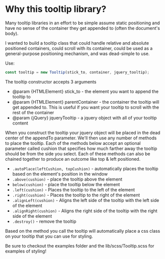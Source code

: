 # Why this tooltip library?

Many tooltip libraries in an effort to be simple assume static positioning and have no sense of the container they get
appended to (often the document's body). 

I wanted to build a tooltip class that could handle relative and absolute positioned
containers, could scroll with its container, could be used as a general-purpose positioning mechanism, and was dead-simple
to use.



Use:

```javascript
const tooltip = new Tooltip(stick_to, container, jquery_tooltip);
```

The tooltip constructor accepts 3 arguments

- @param {HTMLElement} stick_to         - the element you want to append the tooltip to
- @param {HTMLElement} parentContainer  - the container the tooltip will get appended to. This is useful if you want your tooltip to scroll with the rest of the container
- @param {jQuery}      jqueryTooltip    - a jquery object with all of your tooltip content

When you construct the tooltip your jquery object will be placed in the dead center of the appendTo parameter. We'll then use any number of methods to place the tooltip. Each of the methods below accept an optional parameter called cushion that specifies how much farther away the tooltip should be from the side you select. Each of these methods can also be chained together to produce an outcome like top & left positioned.

- ```.autoPlace(leftCushion, topCushion)``` - automatically places the tooltip based on the element's position in the window
- ```.above(cushion)``` - place the tooltip above the element
- ```below(cushion)``` - place the tooltip below the element
- ```.left(cushion)``` - Places the tooltip to the left of the element
- ```.right(cushion)``` - Places the tooltip to the right of the element
- ```.alignLeft(cushion)``` - Aligns the left side of the tooltip with the left side of the element
- ```.alignRight(cushion)``` - Aligns the right side of the tooltip with the right side of the element
- ```.destroy()``` - remove the tooltip

Based on the method you call the tooltip will automatically place a css class on your tooltip that you can use for styling.

Be sure to checkout the examples folder and the lib/scss/Tooltip.scss for examples of styling!